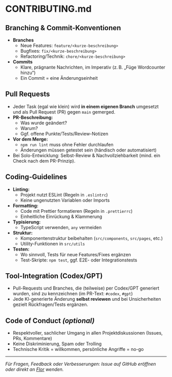 
# CONTRIBUTING.md

## Branching & Commit-Konventionen

- **Branches**
    - Neue Features: `feature/<kurze-beschreibung>`
    - Bugfixes: `fix/<kurze-beschreibung>`
    - Refactoring/Technik: `chore/<kurze-beschreibung>`
- **Commits**
    - Klare, prägnante Nachrichten, im Imperativ (z. B. „Füge Wordcounter hinzu“)
    - Ein Commit = eine Änderungseinheit

## Pull Requests

- Jeder Task (egal wie klein) wird **in einem eigenen Branch** umgesetzt und als Pull Request (PR) gegen `main` gemerged.
- **PR-Beschreibung:**  
    - Was wurde geändert?  
    - Warum?  
    - Ggf. offene Punkte/Tests/Review-Notizen
- **Vor dem Merge:**  
    - `npm run lint` muss ohne Fehler durchlaufen  
    - Änderungen müssen getestet sein (händisch oder automatisiert)
- Bei Solo-Entwicklung: Selbst-Review & Nachvollziehbarkeit (mind. ein Check nach dem PR-Prinzip).

## Coding-Guidelines

- **Linting:**  
    - Projekt nutzt ESLint (Regeln in `.eslintrc`)
    - Keine ungenutzten Variablen oder Imports
- **Formatting:**  
    - Code mit Prettier formatieren (Regeln in `.prettierrc`)
    - Einheitliche Einrückung & Klammerung
- **Typisierung:**  
    - TypeScript verwenden, `any` vermeiden
- **Struktur:**  
    - Komponentenstruktur beibehalten (`src/components`, `src/pages`, etc.)
    - Utility-Funktionen in `src/utils`
- **Testen:**  
    - Wo sinnvoll, Tests für neue Features/Fixes ergänzen
    - Test-Skripte: `npm test`, ggf. E2E- oder Integrationstests

## Tool-Integration (Codex/GPT)

- Pull-Requests und Branches, die (teilweise) per Codex/GPT generiert wurden, sind zu kennzeichnen (im PR-Text: `#codex`, `#gpt`)
- Jede KI-generierte Änderung **selbst reviewen** und bei Unsicherheiten gezielt Rückfragen/Tests ergänzen.

## Code of Conduct _(optional)_

- Respektvoller, sachlicher Umgang in allen Projektdiskussionen (Issues, PRs, Kommentare)
- Keine Diskriminierung, Spam oder Trolling
- Technische Kritik = willkommen, persönliche Angriffe = no-go

---

_Für Fragen, Feedback oder Verbesserungen: Issue auf GitHub eröffnen oder direkt an [Flor](hypophobia@gmail.com) wenden._

